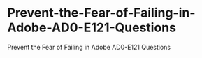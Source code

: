 # Prevent-the-Fear-of-Failing-in-Adobe-AD0-E121-Questions
Prevent the Fear of Failing in Adobe AD0-E121 Questions
